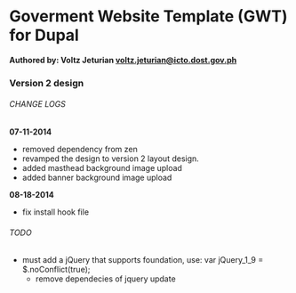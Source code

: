 # Goverment Website Template (GWT) for Dupal
**Authored by: Voltz Jeturian voltz.jeturian@icto.dost.gov.ph**

### Version 2 design

###### CHANGE LOGS
**07-11-2014**
- removed dependency from zen
- revamped the design to version 2 layout design.
- added masthead background image upload
- added banner background image upload

**08-18-2014**
- fix install hook file

###### TODO
- must add a jQuery that supports foundation, use: var jQuery_1_9 = $.noConflict(true);
  - remove dependecies of jquery update